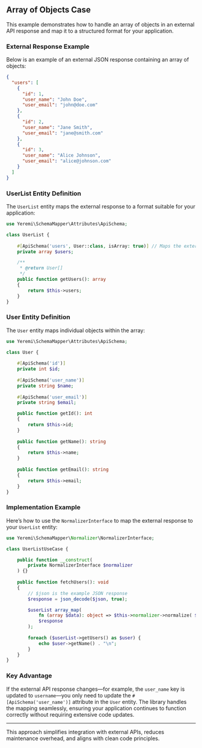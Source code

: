 ## Array of Objects Case

This example demonstrates how to handle an array of objects in an external API response and map it to a structured format for your application.

### External Response Example
Below is an example of an external JSON response containing an array of objects:

```json
{
  "users": [
    {
      "id": 1,
      "user_name": "John Doe",
      "user_email": "john@doe.com"
    },
    {
      "id": 2,
      "user_name": "Jane Smith",
      "user_email": "jane@smith.com"
    },
    {
      "id": 3,
      "user_name": "Alice Johnson",
      "user_email": "alice@johnson.com"
    }
  ]
}
```

### UserList Entity Definition
The `UserList` entity maps the external response to a format suitable for your application:

```php
use Yeremi\SchemaMapper\Attributes\ApiSchema;

class UserList {
    
    #[ApiSchema('users', User::class, isArray: true)] // Maps the external response as an array of User objects
    private array $users;

    /**
     * @return User[]
     */
    public function getUsers(): array
    {
        return $this->users;
    }
}
```

### User Entity Definition
The `User` entity maps individual objects within the array:

```php
use Yeremi\SchemaMapper\Attributes\ApiSchema;

class User {
    
    #[ApiSchema('id')]
    private int $id;
    
    #[ApiSchema('user_name')]
    private string $name;
    
    #[ApiSchema('user_email')]
    private string $email;

    public function getId(): int
    {
        return $this->id;
    }
    
    public function getName(): string
    {
        return $this->name;
    }
    
    public function getEmail(): string
    {
        return $this->email;
    }
}
```

### Implementation Example
Here’s how to use the `NormalizerInterface` to map the external response to your `UserList` entity:

```php
use Yeremi\SchemaMapper\Normalizer\NormalizerInterface;

class UserListUseCase {

    public function __construct(
        private NormalizerInterface $normalizer
    ) {}
    
    public function fetchUsers(): void
    {
        // $json is the example JSON response
        $response = json_decode($json, true);

        $userList array_map(
            fn (array $data): object => $this->normalizer->normalize( $data, UserList::class),
            $response
        );
        
        foreach ($userList->getUsers() as $user) {
            echo $user->getName() . "\n";
        }
    }
}
```

### Key Advantage
If the external API response changes—for example, the `user_name` key is updated to `username`—you only need to update the `#[ApiSchema('user_name')]` attribute in the `User` entity. The library handles the mapping seamlessly, ensuring your application continues to function correctly without requiring extensive code updates.

---

This approach simplifies integration with external APIs, reduces maintenance overhead, and aligns with clean code principles.
